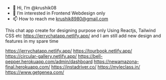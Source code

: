 - 👋 Hi, I’m @krushik08
- 👀 I’m interested in Frontend Webdesign only
- 📫 How to reach me krushik8980@gmail.com

<!---
krushik08/krushik08 is a ✨ special ✨ repository because its `README.md` (this file) appears on your GitHub profile.
You can click the Preview link to take a look at your changes.
--->

This chat app create for designing purpose only Using Reactjs, Tailwind CSS etc https://jerrychatapp.netlify.app/ and I am still add new design and features in my spare time
 
https://jerrychatapp.netlify.app/
https://tourbook.netlify.app/
https://circular-gallery.netlify.app/
https://bell-pepper.herokuapp.com/admin/dashboard
https://newamazona-final.herokuapp.com/
https://instadriver.co/
https://myleclass.in/
https://www.getgenea.com/
